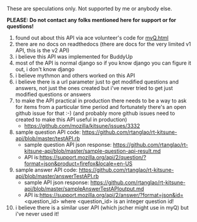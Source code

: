 These are speculations only. Not supported by me or anybody else. 

**PLEASE: Do not contact any folks mentioned here for support or for questions!**

1. found out about this API via ace volunteer's code for [myQ.html](https://github.com/jscher2000/My-SuMo-Questions/blob/master/myq.html)
1. there are no docs on readthedocs (there are docs for the very limited v1 API, this is the v2 API)
1. i believe this API was implemented for BuddyUp
1. most of the API is normal django so if you know django you can figure it out, i don't know django
1. i believe mythmon and others worked on this API
1. i believe there is a url parameter just to get modified questions and answers, not just the ones created but i've never tried to get just modified questions or answers
1. to make the API practical in production there needs to be a way to ask for items from a particular time period and fortunately there's an open github issue for that :-) (and probably more github issues need to created to make this API useful in production)
    * https://github.com/mozilla/kitsune/issues/3332
1. sample question API code: https://github.com/rtanglao/rt-kitsune-api/blob/master/testAPI.rb
    * sample question API json response: https://github.com/rtanglao/rt-kitsune-api/blob/master/sample-question-api-result.md
    * API is:https://support.mozilla.org/api/2/question/?format=json&product=firefox&locale=en-US 
1. sample answer API code: https://github.com/rtanglao/rt-kitsune-api/blob/master/answerTestAPI.rb
    * sample API json response: https://github.com/rtanglao/rt-kitsune-api/blob/master/sampleAnswerTestAPIoutput.md
    * API is:https://support.mozilla.org/api/2/answer/?format=json&id=<question_id> where <question_id> is an integer question id!
1. i believe there is a similar user API (which jscher might use in myQ) but i've never used it!
